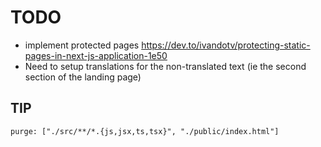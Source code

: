 # TODO

- implement protected pages https://dev.to/ivandotv/protecting-static-pages-in-next-js-application-1e50
- Need to setup translations for the non-translated text (ie the second section of the landing page)


## TIP

```in tailwind.config.js
purge: ["./src/**/*.{js,jsx,ts,tsx}", "./public/index.html"]
```